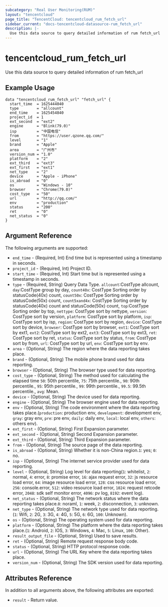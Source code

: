 ```yaml
---
subcategory: "Real User Monitoring(RUM)"
layout: "tencentcloud"
page_title: "TencentCloud: tencentcloud_rum_fetch_url"
sidebar_current: "docs-tencentcloud-datasource-rum_fetch_url"
description: |-
  Use this data source to query detailed information of rum fetch_url
---
```


# tencentcloud_rum_fetch_url

Use this data source to query detailed information of rum fetch_url

## Example Usage

```hcl
data "tencentcloud_rum_fetch_url" "fetch_url" {
  start_time  = 1625444040
  type        = "allcount"
  end_time    = 1625454840
  project_id  = 1
  ext_second  = "ext2"
  engine      = "Blink(79.0)"
  isp         = "中国电信"
  from        = "https://user.qzone.qq.com/"
  level       = "1"
  brand       = "Apple"
  area        = "广州市"
  version_num = "1.0"
  platform    = "2"
  ext_third   = "ext3"
  ext_first   = "ext1"
  net_type    = "2"
  device      = "Apple - iPhone"
  is_abroad   = "0"
  os          = "Windows - 10"
  browser     = "Chrome(79.0)"
  cost_type   = "50"
  url         = "http://qq.com/"
  env         = "production"
  status      = "200"
  ret         = "0"
  net_status  = "0"
}
```

## Argument Reference

The following arguments are supported:

* `end_time` - (Required, Int) End time but is represented using a timestamp in seconds.
* `project_id` - (Required, Int) Project ID.
* `start_time` - (Required, Int) Start time but is represented using a timestamp in seconds.
* `type` - (Required, String) Query Data Type. `allcount`:CostType allcount, `day`:CostType group by day, `count40x`: CostType Sorting order by statusCode(40x) count, `count50x`: CostType Sorting order by statusCode(50x) count, `count5xand4x`: CostType Sorting order by statusCode(40x) count and statusCode(50x) count, `top`:CostType Sorting order by top,  `nettype`: CostType sort by nettype, `version`: CostType sort by version, `platform`: CostType sort by platform, `isp`: CostType sort by isp, `region`: CostType sort by region, `device`: CostType sort by device, `browser`: CostType sort by browser, `ext1`: CostType sort by ext1, `ext2`: CostType sort by ext2, `ext3`: CostType sort by ext3, `ret`: CostType sort by ret, `status`: CostType sort by status, `from`: CostType sort by from, `url`: CostType sort by url, `env`: CostType sort by env.
* `area` - (Optional, String) The region where the data reporting takes place.
* `brand` - (Optional, String) The mobile phone brand used for data reporting.
* `browser` - (Optional, String) The browser type used for data reporting.
* `cost_type` - (Optional, String) The method used for calculating the elapsed time `50`: 50th percentile, `75`: 75th percentile., `90`: 90th percentile., `95`: 95th percentile., `99`: 99th percentile., `99.5`: 99.5th percentile., `avg`: Mean.
* `device` - (Optional, String) The device used for data reporting.
* `engine` - (Optional, String) The browser engine used for data reporting.
* `env` - (Optional, String) The code environment where the data reporting takes place.(`production`: production env, `development`: development env, `gray`: gray env, `pre`: pre env, `daily`: daily env, `local`: local env, `others`: others env).
* `ext_first` - (Optional, String) First Expansion parameter.
* `ext_second` - (Optional, String) Second Expansion parameter.
* `ext_third` - (Optional, String) Third Expansion parameter.
* `from` - (Optional, String) The source page of the data reporting.
* `is_abroad` - (Optional, String) Whether it is non-China region.`1`: yes; `0`: no.
* `isp` - (Optional, String) The internet service provider used for data reporting.
* `level` - (Optional, String) Log level for data reporting(`1`: whitelist, `2`: normal, `4`: error, `8`: promise error, `16`: ajax request error, `32`: js resource load error, `64`: image resource load error, `128`: css resource load error, `256`: console.error, `512`: video resource load error, `1024`: request retcode error, `2048`: sdk self monitor error, `4096`: pv log, `8192`: event log).
* `net_status` - (Optional, String) The network status where the data reporting takes place.`0`: noraml, `1`: week, `2`: disconnection, `3`: unknown.
* `net_type` - (Optional, String) The network type used for data reporting.(`1`: Wifi, `2`: 2G, `3`: 3G, `4`: 4G, `5`: 5G, `6`: 6G, `100`: Unknown).
* `os` - (Optional, String) The operating system used for data reporting.
* `platform` - (Optional, String) The platform where the data reporting takes place.(`1`: Android, `2`: IOS, `3`: Windows, `4`: Mac, `5`: Linux, `100`: Other).
* `result_output_file` - (Optional, String) Used to save results.
* `ret` - (Optional, String) Remote request response body code.
* `status` - (Optional, String) HTTP protocol response code.
* `url` - (Optional, String) The URL Key where the data reporting takes place.
* `version_num` - (Optional, String) The SDK version used for data reporting.

## Attributes Reference

In addition to all arguments above, the following attributes are exported:

* `result` - Return value.


